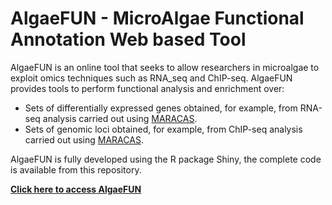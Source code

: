 # AlgaeFUN - MicroAlgae Functional Annotation Web based Tool 

AlgaeFUN is an online tool that seeks to allow researchers in microalgae to exploit omics techniques such as RNA_seq 
and ChIP-seq. AlgaeFUN provides tools to perform functional analysis and enrichment over:

* Sets of differentially expressed genes obtained, for example, from RNA-seq analysis carried out using [MARACAS](https://github.com/fran-romero-campero/MARACAS).
* Sets of genomic loci obtained, for example, from ChIP-seq analysis carried out using [MARACAS](https://github.com/fran-romero-campero/MARACAS).

AlgaeFUN is fully developed using the R package Shiny, the complete code is available from this repository.

[**Click here to access AlgaeFUN**](https://greennetwork.us.es/AlgaeFUN/)
